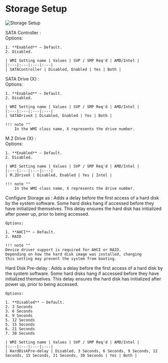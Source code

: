 # Storage Setup

![Storage Setup](https://cdrt.github.io/mk_docs/ref/bios/settings/thinkcentre/img/tc_storage_setup.PNG)

SATA Controller
:  
    Options:

    1. **Enabled** – Default.
    2. Disabled.

    | WMI Setting name | Values | SVP / SMP Req'd | AMD/Intel |
    |:---|:---|:---|:---|
    | SATAController | Disabled, Enabled | Yes | Both |

SATA Drive {X}
:  
    Options:

    1. **Enabled** – Default.
    2. Disabled.

    | WMI Setting name | Values | SVP / SMP Req'd | AMD/Intel |
    |:---|:---|:---|:---|
    | SATADriveX | Disabled, Enabled | Yes | Both |

    !!! note ""
        In the WMI class name, X represents the drive number.

M.2 Drive {X}
:  
    Options:

    1. **Enabled** – Default.
    2. Disabled.

    | WMI Setting name | Values | SVP / SMP Req'd | AMD/Intel |
    |:---|:---|:---|:---|
    | M.2DriveX | Disabled, Enabled | Yes | Intel |

    !!! note ""
        In the WMI class name, X represents the drive number.

Configure Storage as
:  Adds a delay before the first access of a hard disk by the system software. Some hard disks hang if accessed before they have initialized themselves. This delay ensures the hard disk has initialized after power up, prior to being accessed.

    Options:

    1. **AHCI** – Default.
    2. RAID

    !!! note ""
    Device driver support is required for AHCI or RAID.
    Depending on how the hard disk image was installed, changing
    this setting may prevent the system from booting.

Hard Disk Pre-delay
:  Adds a delay before the first access of a hard disk by the system software. Some hard disks hang if accessed before they have initialized themselves. This delay ensures the hard disk has initialized after power up, prior to being accessed.

    Options:

    1. **Disabled** – Default.
    2. 3 Seconds
    3. 6 Seconds
    4. 9 Seconds
    5. 12 Seconds
    5. 15 Seconds
    6. 21 Seconds
    7. 30 Seconds

    | WMI Setting name | Values | SVP / SMP Req'd | AMD/Intel |
    |:---|:---|:---|:---|
    | HardDiskPre-delay | Disabled, 3 Seconds, 6 Seconds, 9 Seconds, 12 Seconds, 15 Seconds, 21 Seconds, 30 Seconds | Yes | Both |
